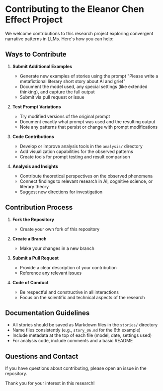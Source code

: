# Contributing to the Eleanor Chen Effect Project

We welcome contributions to this research project exploring convergent narrative patterns in LLMs. Here's how you can help:

## Ways to Contribute

1. **Submit Additional Examples**
   - Generate new examples of stories using the prompt "Please write a metafictional literary short story about AI and grief"
   - Document the model used, any special settings (like extended thinking), and capture the full output
   - Submit via pull request or issue

2. **Test Prompt Variations**
   - Try modified versions of the original prompt
   - Document exactly what prompt was used and the resulting output
   - Note any patterns that persist or change with prompt modifications

3. **Code Contributions**
   - Develop or improve analysis tools in the `analysis/` directory
   - Add visualization capabilities for the observed patterns
   - Create tools for prompt testing and result comparison

4. **Analysis and Insights**
   - Contribute theoretical perspectives on the observed phenomena
   - Connect findings to relevant research in AI, cognitive science, or literary theory
   - Suggest new directions for investigation

## Contribution Process

1. **Fork the Repository**
   - Create your own fork of this repository

2. **Create a Branch**
   - Make your changes in a new branch

3. **Submit a Pull Request**
   - Provide a clear description of your contribution
   - Reference any relevant issues

4. **Code of Conduct**
   - Be respectful and constructive in all interactions
   - Focus on the scientific and technical aspects of the research

## Documentation Guidelines

- All stories should be saved as Markdown files in the `stories/` directory
- Name files consistently (e.g., `story_06.md` for the 6th example)
- Include metadata at the top of each file (model, date, settings used)
- For analysis code, include comments and a basic README

## Questions and Contact

If you have questions about contributing, please open an issue in the repository.

Thank you for your interest in this research!